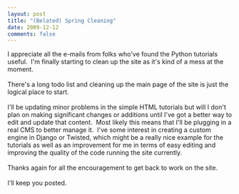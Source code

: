 ```yaml
---
layout: post
title: "(Belated) Spring Cleaning"
date: 2009-12-12
comments: false
---
```


<div class='post'>
    I appreciate all the e-mails from folks who've found the Python tutorials useful. &nbsp;I'm finally starting to
    clean up the site as it's kind of a mess at the moment.<br /><br />There's a long todo list and cleaning up the main
    page of the site is just the logical place to start.<br /><br />I'll be updating minor problems in the simple HTML
    tutorials but will I don't plan on making significant changes or additions until I've got a better way to edit and
    update that content. &nbsp;Most likely this means that I'll be plugging in a real CMS to better manage it.
    &nbsp;I've some interest in creating a custom engine in Django or Twisted, which might be a really nice example for
    the tutorials as well as an improvement for me in terms of easy editing and improving the quality of the code
    running the site currently.<br /><br />Thanks again for all the encouragement to get back to work on the
    site.<br /><br />I'll keep you posted.</div>